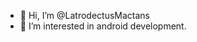 - 👋 Hi, I’m @LatrodectusMactans
- 👀 I’m interested in android development.

<!---
LatrodectusMactans/LatrodectusMactans is a ✨ special ✨ repository because its `README.md` (this file) appears on your GitHub profile.
You can click the Preview link to take a look at your changes.
--->

